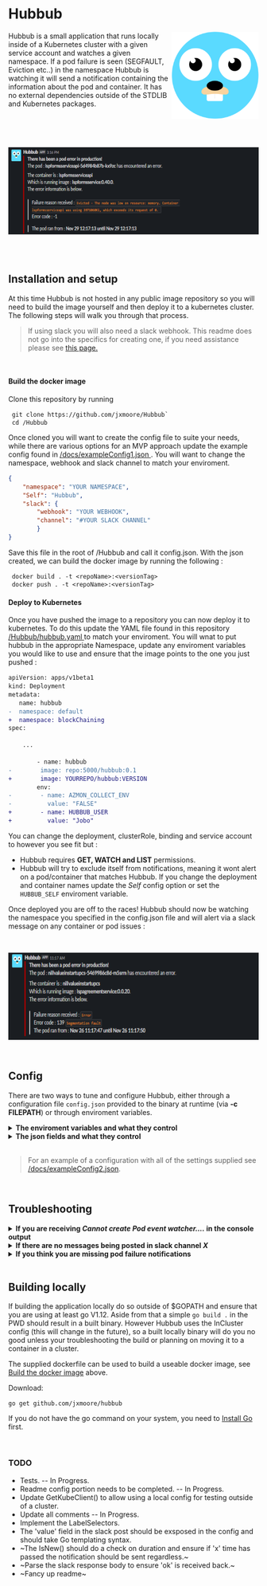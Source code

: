 # Hubbub 

<img src="images/Hubbub.png" align="right" title="Hubbub" width="175" height="175">

Hubbub is a small application that runs locally inside of a Kubernetes cluster with a given service account and watches a given namespace. If a pod failure is seen (SEGFAULT, Eviction etc..) in the namespace Hubbub is watching it will send a notification containing the information about the pod and container. It has no external dependencies outside of the STDLIB and Kubernetes packages.

<br>
<br>

<p align="center">
	<br>
  <img src="images/eviction.PNG" align="middle" title="Eviction" width="635" height="175"   >
</p>


<br><br>


## Installation and setup
At this time Hubbub is not hosted in any public image repository so you will need to build the image yourself and then deploy it to a kubernetes cluster. The following steps will walk you through that process.
> If using slack you will also need a slack webhook. This readme does not go into the specifics for creating one, if you need assistance please see <a href="https://api.slack.com/messaging/webhooks">this page.</a>

<br>

#### Build the docker image
Clone this repository by running 
```shell
 git clone https://github.com/jxmoore/Hubbub`
 cd /Hubbub
 ```
Once cloned you will want to create the config file to suite your needs, while there are various options for an MVP approach update the example config found in <a href="docs/exampleConfig1.json"> /docs/exampleConfig1.json </a>. You will want to change the namespace, webhook and slack channel to match your enviroment. 

```json
{
	"namespace": "YOUR NAMESPACE",
	"Self": "Hubbub",
	"slack": {
		"webhook": "YOUR WEBHOOK",
		"channel": "#YOUR SLACK CHANNEL"
		}
}
```
Save this file in the root of /Hubbub and call it config.json. With the json created, we can build the docker image by running the following :

```shell
 docker build . -t <repoName>:<versionTag>
 docker push . -t <repoName>:<versionTag>
```

#### Deploy to Kubernetes 
Once you have pushed the image to a repository you can now deploy it to kubernetes. To do this update the YAML file found in this repository <a href="hubbub.yaml"> /Hubbub/hubbub.yaml </a> to match your enviroment. You will wnat to put hubbub in the appropriate Namespace, update any enviroment variables you would like to use and ensure that the image points to the one you just pushed : 

```diff
apiVersion: apps/v1beta1
kind: Deployment
metadata:
   name: hubbub
-  namespace: default
+  namespace: blockChaining
spec:

    ...

        - name: hubbub
-        image: repo:5000/hubbub:0.1
+        image: YOURREPO/hubbub:VERSION
        env:
-        - name: AZMON_COLLECT_ENV
-          value: "FALSE"            
+        - name: HUBBUB_USER
+          value: "Jobo"        
```

You can change the deployment, clusterRole, binding and service account to however you see fit but : 
* Hubbub requires **GET, WATCH and LIST** permissions. 
* Hubbub will try to exclude itself from notifications, meaning it wont alert on a pod/container that matches Hubbub. If you change the deployment and container names update the *Self* config option or set the `HUBBUB_SELF` enviroment variable.

Once deployed you are off to the races! Hubbub should now be watching the namespace you specified in the config.json file and will alert via a slack message on any container or pod issues :

<br>

<p align="center">
  <img src="images/segfault.PNG" align="middle" title="Segfault" width="635" height="175"  >
</p>
<br>


## Config
There are two ways to tune and configure Hubbub, either through a configuration file `config.json` provided to the binary at runtime (via **-c FILEPATH**) or through enviroment variables. 
<details><summary><b>The enviroment variables and what they control</b></summary>
</details>
<details><summary><b>The json fields and what they control</b></summary>
</details>

<br>

>For an example of a configuration with all of the settings supplied see  <a href="docs/exampleConfig2.json"> /docs/exampleConfig2.json</a>.
<br>


## Troubleshooting
<details><summary><b>If you are receiving <i>Cannot create Pod event watcher....</i> in the console output</b></summary>
<ol>
  <li>Ensure the service account, role and rolebinding were created and reside within the correct namespace. </li>
  <li>Remember Hubbub requires <b>WATCH, GET and LIST</b> permissions.</li>
</ol>
</details>
<details><summary><b>If there are no messages being posted in slack channel <i>X</i></b></summary>
<ol>
  <li>Ensure your webhook is correct.</li>
  <li>Double check the channel if your supplying one in the config or env variables <i>channel</i> & <i>HUBBUB_CHANNEL</i> respectively.</li>
  <li>Check the console output. When Hubbub sends the notification if the response from slack is '<i>ok</i>' the console output should read '<i>Slack message sent...</i>', if the response body from slack does not match '<i>ok</i>' or there are errors the details will be written out as well.</li>
</ol>
</details>
<details><summary><b>If you think you are missing pod failure notifications</b></summary>
<ol>
  <li>Enable the Debug option in the config. This will print every change found on the channel to STDOUT.</li>
  <li>Check the config value for <i>TimeCheck</i> or env variable <i>HUBBUB_TIMECHECK</i> if one is supplied, this value represents a time in minutes and if too large could mean repetead or new failures are being deemed old.</li>
</ol>
</details>

<br>


## Building locally
If building the application locally do so outside of $GOPATH and ensure that you are using at least go V1.12. Aside from that a simple `go build .` in the PWD should result in a built binary. However Hubbub uses the InCluster config (this will change in the future), so a built locally binary will do you no good unless your troubleshooting the build or planning on moving it to a container in a cluster. 

The supplied dockerfile can be used to build a useable docker image, see <a href="#Build-the-docker-image"> Build the docker image</a> above.

Download:
```shell
go get github.com/jxmoore/hubbub
```
If you do not have the go command on your system, you need to [Install Go](http://golang.org/doc/install) first.

<br>

### TODO
- Tests. -- In Progress.
- Readme config portion needs to be completed. -- In Progress.
- Update GetKubeClient() to allow using a local config for testing outside of a cluster.
- Update all comments -- In Progress.
- Implement the LabelSelectors.
- The 'value' field in the slack post should be exsposed in the config and should take Go templating syntax.
- ~The IsNew() should do a check on duration and ensure if 'x' time has passed the notification should be sent regardless.~
- ~Parse the slack response body to ensure 'ok' is received back.~
- ~Fancy up readme~
